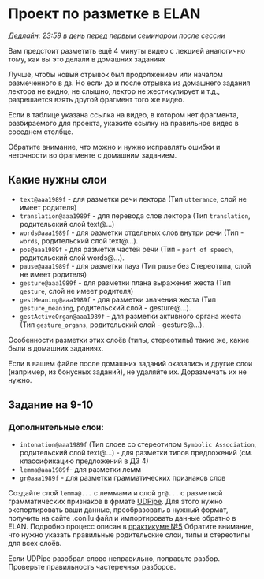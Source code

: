 # Проект по разметке в ELAN
*Дедлайн: 23:59 в день перед первым семинаром после сессии*

Вам предстоит разметить ещё 4 минуты видео с лекцией аналогично тому, как вы это делали в домашних заданиях

Лучше, чтобы новый отрывок был продолжением или началом размеченного в дз. Но если до и после отрывка из домашнего задания лектора не видно, не слышно, лектор не жестикулирует и т.д., разрешается взять другой фрагмент того же видео.

Если в таблице указана ссылка на видео, в котором нет фрагмента, разбираемого для проекта, укажите ссылку на правильное видео в соседнем столбце.

Обратите внимание, что можно и нужно исправлять ошибки и неточности во фрагменте с домашним заданием.

## Какие нужны слои
* `text@aaa1989f` - для разметки речи лектора (Тип `utterance`, слой не имеет родителя)  
* `translation@aaa1989f` - для перевода слов лектора (Тип `translation`, родительский слой text@...)
* `words@aaa1989f` - для разметки отдельных слов внутри речи (Тип - `words`, родительский слой text@...).  
* `pos@aaa1989f` - для разметки частей речи (Тип - `part of speech`, родительский слой words@...).
* `pause@aaa1989f` - для разметки пауз (Тип `pause` без Стереотипа, слой не имеет родителя)  
* `gesture@aaa1989f` - для разметки плана выражения жеста (Тип `gesture`, слой не имеет родителя)
* `gestMeaning@aaa1989f` - для разметки значения жеста (Тип `gesture_meaning`, родительский слой - gesture@...).
* `gestActiveOrgan@aaa1989f` - для разметки активного органа жеста (Тип `gesture_organs`, родительский слой - gesture@...).

Особенности разметки этих слоёв (типы, стереотипы) такие же, какие были в домашних заданиях.

Если в вашем файле после домашних заданий оказались и другие слои (например, из бонусных заданий), не удаляйте их. Доразмечать их не нужно.

## Задание на 9-10
### Дополнительные слои:
* `intonation@aaa1989f` (Тип слоев со стереотипом `Symbolic Association`, родительский слой text@...) - для разметки типов предложений (см. классификацию предложений в ДЗ 4)
* `lemma@aaa1989f`- для разметки лемм
* `gr@aaa1989f` - для разметки грамматических признаков слов

Создайте слой `lemma@...` с леммами и слой `gr@...` с разметкой грамматических признаков в фрмате [UDPipe](https://lindat.mff.cuni.cz/services/udpipe/). Для этого нужно экспортировать ваши данные, преобразовать в нужный формат, получить на сайте .conllu файл и импортировать данные обратно в ELAN. Подробно процесс описан в [практикуме №5](https://github.com/olesar/lingdata/blob/gh-pages/practicum-notepadplusplus.md) Обратите внимание, что нужно указать правильные родительские слои, типы и стереотипы для всех слоёв.

Если UDPipe разобрал слово неправильно, поправьте разбор. Проверьте правильность частеречных разборов.
